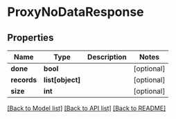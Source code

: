 # ProxyNoDataResponse

## Properties
Name | Type | Description | Notes
------------ | ------------- | ------------- | -------------
**done** | **bool** |  | [optional] 
**records** | **list[object]** |  | [optional] 
**size** | **int** |  | [optional] 

[[Back to Model list]](../README.md#documentation-for-models) [[Back to API list]](../README.md#documentation-for-api-endpoints) [[Back to README]](../README.md)


